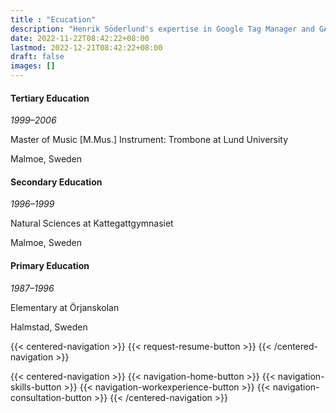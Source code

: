 ```yaml
---
title : "Ecucation"
description: "Henrik Söderlund's expertise in Google Tag Manager and GA4 stems from years of education and practice. Learn about his academic background and how he has developed his skills in digital analytics and tag management."
date: 2022-11-22T08:42:22+08:00
lastmod: 2022-12-21T08:42:22+08:00
draft: false
images: []
---
```


#### Tertiary Education

*1999–2006*

Master of Music [M.Mus.] Instrument: Trombone at Lund University

Malmoe, Sweden

#### Secondary Education

*1996–1999*

Natural Sciences at Kattegattgymnasiet

Malmoe, Sweden

#### Primary Education

*1987–1996*

Elementary at Örjanskolan

Halmstad, Sweden

{{< centered-navigation >}}
    {{< request-resume-button >}}
{{< /centered-navigation >}}

{{< centered-navigation >}}
    {{< navigation-home-button >}}
    {{< navigation-skills-button >}}
    {{< navigation-workexperience-button >}}
    {{< navigation-consultation-button >}}
{{< /centered-navigation >}}
